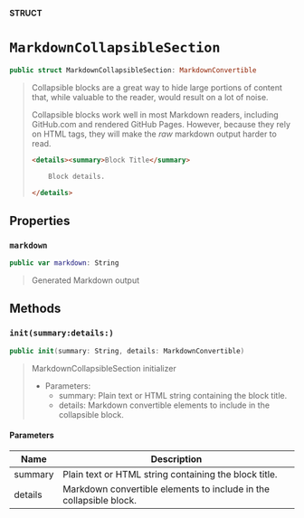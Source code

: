 **STRUCT**

# `MarkdownCollapsibleSection`

```swift
public struct MarkdownCollapsibleSection: MarkdownConvertible
```

> Collapsible blocks are a great way to hide large portions of content
> that, while valuable to the reader, would result on a lot of noise.
>
> Collapsible blocks work well in most Markdown readers, including
> GitHub.com and rendered GitHub Pages. However, because they rely on
> HTML tags, they will make the _raw_ markdown output harder to read.
>
> ```html
> <details><summary>Block Title</summary>
>
>     Block details.
>
> </details>
> ```

## Properties
### `markdown`

```swift
public var markdown: String
```

> Generated Markdown output

## Methods
### `init(summary:details:)`

```swift
public init(summary: String, details: MarkdownConvertible)
```

> MarkdownCollapsibleSection initializer
>
> - Parameters:
>   - summary: Plain text or HTML string containing the block title.
>   - details: Markdown convertible elements to include in the collapsible block.

#### Parameters

| Name | Description |
| ---- | ----------- |
| summary | Plain text or HTML string containing the block title. |
| details | Markdown convertible elements to include in the collapsible block. |